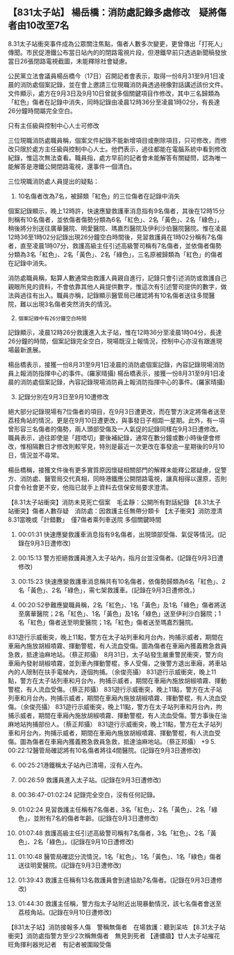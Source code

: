## 【831太子站】 楊岳橋：消防處記錄多處修改　疑將傷者由10改至7名

8.31太子站衝突事件成為公眾關注焦點，傷者人數多次變更，更曾傳出「打死人」傳聞。市民促港鐵公布當日站內的的閉路電視片段，但港鐵早前只透過新聞稿發放當日26張閉路電視截圖，未能釋除社會疑慮。

公民黨立法會議員楊岳橋今（17日）召開記者會表示，取得一份8月31至9月1日凌晨的消防處個案記錄，並在會上邀請三位現職消防員透過視像對話講述該份文件。文件顯示，處方在9月3日及9月10日曾就多個關鍵項目作修改，其中三名歸類為「紅色」傷者在記錄中消失，同時記錄由凌晨12時36分至凌晨1時02分，有長達26分鐘時間屬完全空白。

只有主任級與控制中心人士可修改

三位現職消防處職員稱，個案文件紀錄不能新增項目或刪除項目，只可修改，而修改只限於處方主任級與控制中心人士。他們表示，過往都能在電腦系統中看到修改紀錄，惟這次無法查看。職員指，處方早前的記者會未能解答有關疑問，認為唯一能解答是港鐵公開閉路電視，還事件一個清白。

三位現職消防處人員提出的疑點：

1.   10名傷者改為7名，被歸類「紅色」的三位傷者在記錄中消失

個案記錄顯示，晚上12時許，快速應變救護車消息指有9名傷者，其後在12時15分則稱有10名傷者，並依傷者傷勢分類為6名「紅色」、2名「黃色」、2名「綠色」，稍後將分別送往廣華醫院、明愛醫院、瑪嘉烈醫院及伊利沙伯醫院醫院。惟在凌晨12時36至1時02分記錄出現26分鐘空白時間後，見習救護員在1時02分稱有7名傷者，直至凌晨1時07分，救護高級主任引述高級警司稱有7名傷者，並依傷者傷勢分類為3名「紅色」、2名「黃色」、2名「綠色」，三名原被歸類為「紅色」的傷者在記錄中消失。



消防處職員稱，點算人數通常由救護人員親自進行，記錄只會引述消防或救護自己親眼所見的資料，不會依靠其他人員提供數字，惟這次有引述警司提供的數字，做法與過往有出入。職員亦稱，記錄顯示醫管局已確認將有10名傷者送往多間醫院，難以出現3名傷者突然消失的情況。

2.     個案記錄中有26分鐘空白時間

記錄顯示，凌晨12時26分救護進入太子站，惟在12時36分至凌晨1時04分，長達26分鐘的時間，個案記錄完全空白，現場既沒上報情況，控制中心亦沒有跟進現場最新進展。

楊岳橋表示，接獲一份8月31至9月1日凌晨的消防處個案記錄，內容記錄現場消防員上報消防指揮中心的事件。(羅家晴攝)
楊岳橋表示，接獲一份8月31至9月1日凌晨的消防處個案記錄，內容記錄現場消防員上報消防指揮中心的事件。(羅家晴攝)

3.   記錄分別在9月3日至9月10遭修改

絕大部分記錄現場有7位傷者的項目，在9月3日遭更改，而在警方決定將傷者送至荔枝角站的情況，更是在9月10日遭更改，與事發日子相距一星期。此外，有一項曾形容三名傷者的傷勢，兩人頭部受傷及一人氣促的記錄同樣在9月3日遭修改。職員表示，過往即使是「趕唔切」要後補紀錄，通常在數分鐘或數小時後便會修改，惟相隔數日才修改則較罕見，特別是最近一次更改在事發逾一星期後的9月10日，情況並不尋常。

楊岳橋稱，接獲文件後有更多實質原因懷疑相關部門的解釋未能釋公眾疑慮，促警方、消防處、醫管局交代真相，同時港鐵應公開閉路電視，讓真相得以還原，否則只會令社會更不安，他指已就手上資料去信保安局要求澄清。

【8.31太子站衝突】消防未見死亡個案　毛孟靜：公開所有對話紀錄
【8.31太子站衝突】傷者人數存疑　消防處：因救護主任無帶分類卡
【太子衝突】消防澄清8.31當晚或「計錯數」　僅7傷者乘列車送院
多個關鍵時間

1.   00:01:31 快速應變救護車消息指有9名傷者，出現頭部受傷、氣促等情況。(記錄在9月3日遭修改)

2.   00:15:13 警方拒絕救護員進入太子站內，指月台並沒傷者。(記錄在9月3日遭修改)

3.   00:15:23 快速應變救護車消息稱共有10名傷者，依傷勢歸類為6名「紅色」、2名「黃色」、2名「綠色」，需七架救護車。(記錄在9月3日遭修改。)

4.   00:20:52參難應變職員稱，2名「紅色」、1名「黃色」及1名「綠色」傷者將送至廣華醫院；2名「紅色」、1名「黃色」及1名「綠色」送至伊利沙白醫院；1名「紅色」傷者送至明愛醫院；1名「紅色」傷者送至瑪嘉烈醫院。


831遊行示威衝突，晚上11點，警方在太子站列車和月台內，拘捕示威者，期間在車廂內施放胡椒噴霧、揮動警棍，有人流血受傷。圖為傷者在車廂內獲義務急救員急救，抵達油麻地站。（蔡正邦攝）
8月31日，太子站發生嚴重警民衝突，警方向車廂內發射胡椒噴霧，並到車內揮動警棍，多人受傷，之後警方退出車廂，將車站內的人限制在扶手電梯內，逐個拘捕。（余俊亮攝）
831遊行示威衝突，晚上11點，警方在太子站列車和月台內，拘捕示威者，期間在車廂內施放胡椒噴霧、揮動警棍，有人流血受傷。（蔡正邦攝）
831遊行示威衝突，晚上11點，警方在太子站列車和月台內，拘捕示威者，期間在車廂內施放胡椒噴霧、揮動警棍，有人流血受傷。（余俊亮攝）
831遊行示威衝突，晚上11點，警方在太子站列車和月台內，拘捕示威者，期間在車廂內施放胡椒噴霧、揮動警棍，有人流血受傷。警方事後在油麻地站拘捕部份人。（蔡正邦攝）
831遊行示威衝突，晚上11點，警方在太子站列車和月台內，拘捕示威者，期間在車廂內施放胡椒噴霧、揮動警棍，有人流血受傷。圖為傷者在車廂內獲義務急救員急救，抵達油麻地站。（蔡正邦攝）
+9
5.   00:22:12醫管局確認將有10名傷者將往4間醫院。(記錄在9月3日遭修改)

6.   00:25:21港鐵稱太子站內已清場，沒有人在內。

7.   00:26:59 救護員進入太子站。(記錄在9月3日遭修改)

8.   00:36:47-01:02:24 記錄完全空白，沒有任何記錄。

9.   01:02:24 見習救護主任稱有7名傷者，3名「紅色」、2名「黃色」、2名「綠色」，並附有7名的傷者年齡。(記錄在9月3日遭修改)

10.   01:07:48 救護高級主任引述高級警司稱有7名傷者，3名「紅色」、2名「黃色」、2名「綠色」。(記錄在9月10日遭修改)

11.   01:10:48 醫管局確認分流情況，1名「紅色」、1名「黃色」、1名「綠色」傷者送往明愛醫院。(記錄在9月3日遭修改)

12.   01:39:43 救護主任稱有13名救護員會到達協助7名傷者。(記錄在9月3日遭修改)

13.   01:44:30 救護主任稱，警方指太子站附近出現暴動情況，該七名傷者會送至荔枝角站。(記錄在9月10日遭修改)

【831太子站】消防接報多人傷　警稱無傷者　在場救護：聽到呆咗
【8.31太子站衝突】消防處指警方至少2次稱無傷者　無見到死者
【連儂牆】廿人太子站摧花　旺角揮利器兇記者　有記者被圍毆受傷